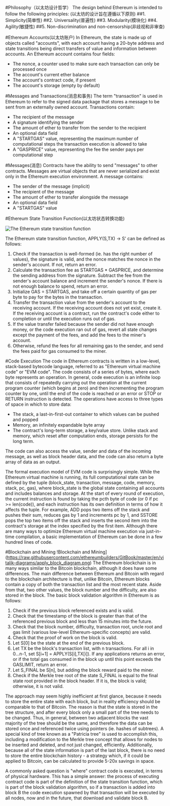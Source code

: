 #Philosophy（以太坊设计哲学）
The design behind Ethereum is intended to follow the following principles:
(以太坊的设计旨在遵循以下原则)
##1. Simplicity(简单性)
##2. Universality(普遍性)
##3. Modularity(模块化)
##4. Agility(敏捷性)
##5. Non-discrimination and non-censorship(非歧视和非审查)

#Ethereum Accounts(以太坊账户)
In Ethereum, the state is made up of objects called "accounts", with each account having a 20-byte address and state transitions being direct transfers of value and information between accounts. An Ethereum account contains four fields:  

- The nonce, a counter used to make sure each transaction can only be processed once
- The account's current ether balance
- The account's contract code, if present
- The account's storage (empty by default)

#Messages and Transactions(消息和事务)
The term "transaction" is used in Ethereum to refer to the signed data package that stores a message to be sent from an externally owned account. Transactions contain:

- The recipient of the message
- A signature identifying the sender
- The amount of ether to transfer from the sender to the recipient
- An optional data field
- A "STARTGAS" value, representing the maximum number of computational steps the transaction execution is allowed to take
- A "GASPRICE" value, representing the fee the sender pays per computational step

#Messages(消息)
Contracts have the ability to send "messages" to other contracts. Messages are virtual objects that are never serialized and exist only in the Ethereum execution environment. A message contains:

- The sender of the message (implicit)
- The recipient of the message
- The amount of ether to transfer alongside the message
- An optional data field
- A "STARTGAS" value

#Ethereum State Transition Function(以太坊状态转换功能)

![The Ethereum state transition function](https://raw.githubusercontent.com/ethereumbuilders/GitBook/master/en/vitalik-diagrams/ethertransition.png)

The Ethereum state transition function, APPLY(S,TX) -> S' can be defined as follows:

1. Check if the transaction is well-formed (ie. has the right number of values), the signature is valid, and the nonce matches the nonce in the sender's account. If not, return an error.
2. Calculate the transaction fee as STARTGAS * GASPRICE, and determine the sending address from the signature. Subtract the fee from the sender's account balance and increment the sender's nonce. If there is not enough balance to spend, return an error.
3. Initialize GAS = STARTGAS, and take off a certain quantity of gas per byte to pay for the bytes in the transaction.
4. Transfer the transaction value from the sender's account to the receiving account. If the receiving account does not yet exist, create it. If the receiving account is a contract, run the contract's code either to completion or until the execution runs out of gas.
5. If the value transfer failed because the sender did not have enough money, or the code execution ran out of gas, revert all state changes except the payment of the fees, and add the fees to the miner's account.
6. Otherwise, refund the fees for all remaining gas to the sender, and send the fees paid for gas consumed to the miner.

#Code Execution
The code in Ethereum contracts is written in a low-level, stack-based bytecode language, referred to as "Ethereum virtual machine code" or "EVM code". The code consists of a series of bytes, where each byte represents an operation. In general, code execution is an infinite loop that consists of repeatedly carrying out the operation at the current program counter (which begins at zero) and then incrementing the program counter by one, until the end of the code is reached or an error or STOP or RETURN instruction is detected. The operations have access to three types of space in which to store data:

- The stack, a last-in-first-out container to which values can be pushed and popped
- Memory, an infinitely expandable byte array
- The contract's long-term storage, a key/value store. Unlike stack and memory, which reset after computation ends, storage persists for the long term.

The code can also access the value, sender and data of the incoming message, as well as block header data, and the code can also return a byte array of data as an output.

The formal execution model of EVM code is surprisingly simple. While the Ethereum virtual machine is running, its full computational state can be defined by the tuple (block_state, transaction, message, code, memory, stack, pc, gas), where block_state is the global state containing all accounts and includes balances and storage. At the start of every round of execution, the current instruction is found by taking the pcth byte of code (or 0 if pc >= len(code)), and each instruction has its own definition in terms of how it affects the tuple. For example, ADD pops two items off the stack and pushes their sum, reduces gas by 1 and increments pc by 1, and SSTORE pops the top two items off the stack and inserts the second item into the contract's storage at the index specified by the first item. Although there are many ways to optimize Ethereum virtual machine execution via just-in-time compilation, a basic implementation of Ethereum can be done in a few hundred lines of code.

#Blockchain and Mining
!Blockchain and Mining](https://raw.githubusercontent.com/ethereumbuilders/GitBook/master/en/vitalik-diagrams/apply_block_diagram.png)
The Ethereum blockchain is in many ways similar to the Bitcoin blockchain, although it does have some differences. The main difference between Ethereum and Bitcoin with regard to the blockchain architecture is that, unlike Bitcoin, Ethereum blocks contain a copy of both the transaction list and the most recent state. Aside from that, two other values, the block number and the difficulty, are also stored in the block. The basic block validation algorithm in Ethereum is as follows:

1. Check if the previous block referenced exists and is valid.
2. Check that the timestamp of the block is greater than that of the referenced previous block and less than 15 minutes into the future.
3. Check that the block number, difficulty, transaction root, uncle root and gas limit (various low-level Ethereum-specific concepts) are valid.
4. Check that the proof of work on the block is valid.
5. Let S[0] be the state at the end of the previous block.
6. Let TX be the block's transaction list, with n transactions. For all i in 0...n-1, set S[i+1] = APPLY(S[i],TX[i]). If any applications returns an error, or if the total gas consumed in the block up until this point exceeds the GASLIMIT, return an error.
7. Let S_FINAL be S[n], but adding the block reward paid to the miner.
8. Check if the Merkle tree root of the state S_FINAL is equal to the final state root provided in the block header. If it is, the block is valid; otherwise, it is not valid.

The approach may seem highly inefficient at first glance, because it needs to store the entire state with each block, but in reality efficiency should be comparable to that of Bitcoin. The reason is that the state is stored in the tree structure, and after every block only a small part of the tree needs to be changed. Thus, in general, between two adjacent blocks the vast majority of the tree should be the same, and therefore the data can be stored once and referenced twice using pointers (ie. hashes of subtrees). A special kind of tree known as a "Patricia tree" is used to accomplish this, including a modification to the Merkle tree concept that allows for nodes to be inserted and deleted, and not just changed, efficiently. Additionally, because all of the state information is part of the last block, there is no need to store the entire blockchain history - a strategy which, if it could be applied to Bitcoin, can be calculated to provide 5-20x savings in space.

A commonly asked question is "where" contract code is executed, in terms of physical hardware. This has a simple answer: the process of executing contract code is part of the definition of the state transition function, which is part of the block validation algorithm, so if a transaction is added into block B the code execution spawned by that transaction will be executed by all nodes, now and in the future, that download and validate block B.







